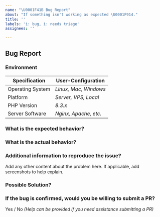 ```yaml
---
name: "\U0001F41B Bug Report"
about: "If something isn't working as expected \U0001F914."
title: ''
labels: 'i: bug, i: needs triage'
assignees: ''

---
```


## Bug Report

### Environment

| Specification    | User-Configuration         |
| ---------------- | -------------------------- |
| Operating System | *Linux, Mac, Windows*      |
| Platform         | *Server, VPS, Local*       |
| PHP Version      | *8.3.x*                    |
| Server Software  | *Nginx, Apache, etc.*      |

### What is the expected behavior?

### What is the actual behavior?

### Additional information to reproduce the issue?

Add any other content about the problem here. If applicable, add screenshots to help explain.

### Possible Solution?

### If the bug is confirmed, would you be willing to submit a PR?

Yes / No *(Help can be provided if you need assistance submitting a PR)*
